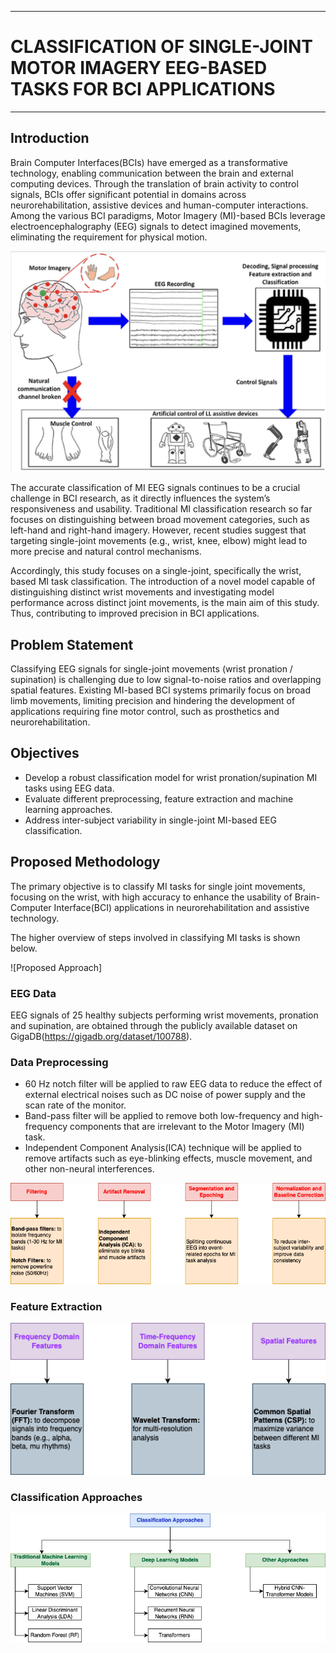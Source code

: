 ___
# CLASSIFICATION OF SINGLE-JOINT MOTOR IMAGERY EEG-BASED TASKS FOR BCI APPLICATIONS
___

## Introduction

Brain Computer Interfaces(BCIs) have emerged as a transformative technology, enabling communication between the brain and external computing devices. Through the translation of brain activity to control signals, BCIs offer significant potential in domains across neurorehabilitation, assistive devices and human-computer interactions. Among the various BCI paradigms, Motor Imagery (MI)-based BCIs leverage electroencephalography (EEG) signals to detect imagined movements, eliminating the requirement for physical motion. 

![MI in BCI Applications](docs/images/MI_BCI.png)

The accurate classification of MI EEG signals continues to be a crucial challenge in BCI research, as it directly influences the system’s responsiveness and usability. Traditional MI classification research so far focuses on distinguishing between broad movement categories, such as left-hand and right-hand imagery. However, recent studies suggest that targeting single-joint movements (e.g., wrist, knee, elbow) might lead to more precise and natural control mechanisms.

Accordingly, this study focuses on a single-joint, specifically the wrist, based MI task classification. The introduction of a novel model capable of distinguishing distinct wrist movements and investigating model performance across distinct joint movements, is the main aim of this study. Thus, contributing to improved precision in BCI applications.

## Problem Statement

Classifying EEG signals for single-joint movements (wrist pronation / supination) is challenging due to low signal-to-noise ratios and overlapping spatial features. Existing MI-based BCI systems primarily focus on broad limb movements, limiting precision and hindering the development of applications requiring fine motor control, such as prosthetics and neurorehabilitation.

## Objectives

- Develop a robust classification model for wrist pronation/supination MI tasks using EEG data.
- Evaluate different preprocessing, feature extraction and machine learning approaches.
- Address inter-subject variability in single-joint MI-based EEG classification.

## Proposed Methodology

The primary objective is to classify MI tasks for single joint movements, focusing on the wrist, with high accuracy to enhance the usability of Brain-Computer Interface(BCI) applications in neurorehabilitation and assistive technology. 

The higher overview of steps involved in classifying MI tasks is shown below. 

![Proposed Approach]

### EEG Data
EEG signals of 25 healthy subjects performing wrist movements, pronation and supination, are obtained through the publicly available dataset on GigaDB(https://gigadb.org/dataset/100788). 

### Data Preprocessing
- 60 Hz notch filter will be applied to raw EEG data to reduce the effect of external electrical noises such as DC noise of power supply and the scan rate of the monitor. 
- Band-pass filter will be applied to remove both low-frequency and high-frequency components that are irrelevant to the Motor Imagery (MI) task.
- Independent Component Analysis(ICA) technique will be applied to remove artifacts such as eye-blinking effects, muscle movement, and other non-neural interferences.

![Preprocessing Techniques](docs/images/Preprocessing.png)

### Feature Extraction

![Feature Extraction](docs/images/FeatureExtraction.png)

### Classification Approaches

![Classification](docs/images/ClassificationMethods.png)

